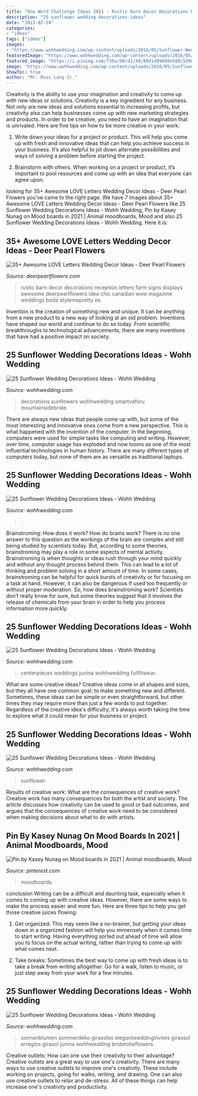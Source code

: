 ```yaml
---
title: "One Word Challenge Ideas 2021 - Rustic Barn Decor Decorations Reception Letters Farm Signs Displays Awesome Deerpearlflowers Idea Chic Canadian Wow Magazine Weddings Boda Stylemepretty Es"
description: "25 sunflower wedding decorations ideas"
date: "2023-02-24"
categories:
- "ideas"
tags: ["ideas"]
images:
- "https://www.wohhwedding.com/wp-content/uploads/2016/05/Sunflower-Wedding-Centerpiece-Decorations.jpg"
featuredImage: "https://www.wohhwedding.com/wp-content/uploads/2016/05/Sunflower-Themed-Wedding-Decorations.jpg"
featured_image: "https://i.pinimg.com/736x/80/d1/49/80d149969de589c5d90ea22ef9931ac4.jpg"
image: "https://www.wohhwedding.com/wp-content/uploads/2016/05/Sunflower-Wedding-Flower-Arrangements-Decorations.jpg"
ShowToc: true
author: "Mr. Ross Lang Sr."
---
```



Creativity is the ability to use your imagination and creativity to come up with new ideas or solutions.
Creativity is a key ingredient for any business. Not only are new ideas and solutions essential to increasing profits, but creativity also can help businesses come up with new marketing strategies and products. In order to be creative, you need to have an imagination that is unrivaled. Here are five tips on how to be more creative in your work: 
1. Write down your ideas for a project or product. This will help you come up with fresh and innovative ideas that can help you achieve success in your business. It’s also helpful to jot down alternate possibilities and ways of solving a problem before starting the project. 

2. Brainstorm with others. When working on a project or product, it’s important to pool resources and come up with an idea that everyone can agree upon.

	

		
looking for 35+ Awesome LOVE Letters Wedding Decor Ideas - Deer Pearl Flowers you've came to the right page. We have 7 Images about 35+ Awesome LOVE Letters Wedding Decor Ideas - Deer Pearl Flowers like 25 Sunflower Wedding Decorations Ideas - Wohh Wedding, Pin by Kasey Nunag on Mood boards in 2021 | Animal moodboards, Mood and also 25 Sunflower Wedding Decorations Ideas - Wohh Wedding. Here it is:
		
    
## 35+ Awesome LOVE Letters Wedding Decor Ideas - Deer Pearl Flowers

<img loading=lazy src="https://www.deerpearlflowers.com/wp-content/uploads/2015/08/rustic-wedding-decor-ideas.jpg" onerror="this.onerror=null;this.src='https://tse4.mm.bing.net/th?id=OIP.RF5Qmo6wf8TsYlxjzdwtDAHaLH&amp;pid=15.1';" alt="35+ Awesome LOVE Letters Wedding Decor Ideas - Deer Pearl Flowers">

_Source: deerpearlflowers.com_

>rustic barn decor decorations reception letters farm signs displays awesome deerpearlflowers idea chic canadian wow magazine weddings boda stylemepretty es. 

	

Invention is the creation of something new and unique. It can be anything from a new product to a new way of looking at an old problem. Inventions have shaped our world and continue to do so today. From scientific breakthroughs to technological advancements, there are many inventions that have had a positive impact on society.

    
## 25 Sunflower Wedding Decorations Ideas - Wohh Wedding

<img loading=lazy src="https://www.wohhwedding.com/wp-content/uploads/2016/05/Sunflower-Mason-Jar-Wedding-Decorations.jpg" onerror="this.onerror=null;this.src='https://tse2.mm.bing.net/th?id=OIP.NktcNgvHlvNWeq704T04dAHaLC&amp;pid=15.1';" alt="25 Sunflower Wedding Decorations Ideas - Wohh Wedding">

_Source: wohhwedding.com_

>decorations sunflowers wohhwedding smartvaforu mountainsidebride. 

	

There are always new ideas that people come up with, but some of the most interesting and innovative ones come from a new perspective. This is what happened with the invention of the computer. In the beginning, computers were used for simple tasks like computing and writing. However, over time, computer usage has exploded and now looms as one of the most influential technologies in human history. There are many different types of computers today, but none of them are as versatile as traditional laptops.

    
## 25 Sunflower Wedding Decorations Ideas - Wohh Wedding

<img loading=lazy src="https://www.wohhwedding.com/wp-content/uploads/2016/05/Sunflower-Wedding-Decorations-Ideas.jpg" onerror="this.onerror=null;this.src='https://tse4.mm.bing.net/th?id=OIP.BTQyJNzVY6iwv-WS87_tjgHaKV&amp;pid=15.1';" alt="25 Sunflower Wedding Decorations Ideas - Wohh Wedding">

_Source: wohhwedding.com_

>. 

	

Brainstroming: How does it work?
How do brains work? There is no one answer to this question as the workings of the brain are complex and still being studied by scientists today. But, according to some theories, brainstroming may play a role in some aspects of mental activity. Brainstroming is when thoughts or ideas rush through your mind quickly and without any thought process behind them. This can lead to a lot of thinking and problem solving in a short amount of time. In some cases, brainstroming can be helpful for quick bursts of creativity or for focusing on a task at hand. However, it can also be dangerous if used too frequently or without proper moderation. So, how does brainstroming work? Scientists don’t really know for sure, but some theories suggest that it involves the release of chemicals from your brain in order to help you process information more quickly.

    
## 25 Sunflower Wedding Decorations Ideas - Wohh Wedding

<img loading=lazy src="https://www.wohhwedding.com/wp-content/uploads/2016/05/Sunflower-Wedding-Centerpiece-Decorations.jpg" onerror="this.onerror=null;this.src='https://tse4.mm.bing.net/th?id=OIP.WmdSTx0zPgSxJYFFDvP8PQHaLI&amp;pid=15.1';" alt="25 Sunflower Wedding Decorations Ideas - Wohh Wedding">

_Source: wohhwedding.com_

>centerpieces weddings junina wohhwedding fullfitwear. 

	

What are some creative ideas?
Creative ideas come in all shapes and sizes, but they all have one common goal: to make something new and different. Sometimes, these ideas can be simple or even straightforward, but other times they may require more than just a few words to put together. Regardless of the creative idea's difficulty, it's always worth taking the time to explore what it could mean for your business or project.

    
## 25 Sunflower Wedding Decorations Ideas - Wohh Wedding

<img loading=lazy src="https://www.wohhwedding.com/wp-content/uploads/2016/05/Sunflower-Themed-Wedding-Decorations.jpg" onerror="this.onerror=null;this.src='https://tse2.mm.bing.net/th?id=OIP.pjX3QXgtEVrC8m4k0GiMxAHaLJ&amp;pid=15.1';" alt="25 Sunflower Wedding Decorations Ideas - Wohh Wedding">

_Source: wohhwedding.com_

>sunflower. 

	

Results of creative work: What are the consequences of creative work?
Creative work has many consequences for both the artist and society. The article discusses how creativity can be used to good or bad outcomes, and argues that the consequences of creative work need to be considered when making decisions about what to do with artists.

    
## Pin By Kasey Nunag On Mood Boards In 2021 | Animal Moodboards, Mood

<img loading=lazy src="https://i.pinimg.com/736x/80/d1/49/80d149969de589c5d90ea22ef9931ac4.jpg" onerror="this.onerror=null;this.src='https://tse4.mm.bing.net/th?id=OIP.Ld-SNor9O3je9EvNY1_XgAHaHa&amp;pid=15.1';" alt="Pin by Kasey Nunag on Mood boards in 2021 | Animal moodboards, Mood">

_Source: pinterest.com_

>moodboards. 

	

conclusion
Writing can be a difficult and daunting task, especially when it comes to coming up with creative ideas. However, there are some ways to make the process easier and more fun. Here are three tips to help you get those creative juices flowing:
1. Get organized: This may seem like a no-brainer, but getting your ideas down in a organized fashion will help you immensely when it comes time to start writing. Having everything sorted out ahead of time will allow you to focus on the actual writing, rather than trying to come up with what comes next.

2. Take breaks: Sometimes the best way to come up with fresh ideas is to take a break from writing altogether. Go for a walk, listen to music, or just step away from your work for a few minutes.

    
## 25 Sunflower Wedding Decorations Ideas - Wohh Wedding

<img loading=lazy src="https://www.wohhwedding.com/wp-content/uploads/2016/05/Sunflower-Wedding-Flower-Arrangements-Decorations.jpg" onerror="this.onerror=null;this.src='https://tse2.mm.bing.net/th?id=OIP.2ZMHhyywjH7F5CutyA4QGwHaLH&amp;pid=15.1';" alt="25 Sunflower Wedding Decorations Ideas - Wohh Wedding">

_Source: wohhwedding.com_

>sonnenblumen sommerdeko girasoles elegantweddinginvites girassol arreglos girasol junina wohhwedding bridetobeflowers. 

	

Creative outlets: How can one use their creativity to their advantage?
Creative outlets are a great way to use one's creativity. There are many ways to use creative outlets to improve one's creativity. These include working on projects, going for walks, writing, and drawing. One can also use creative outlets to relax and de-stress. All of these things can help increase one's creativity and productivity.

